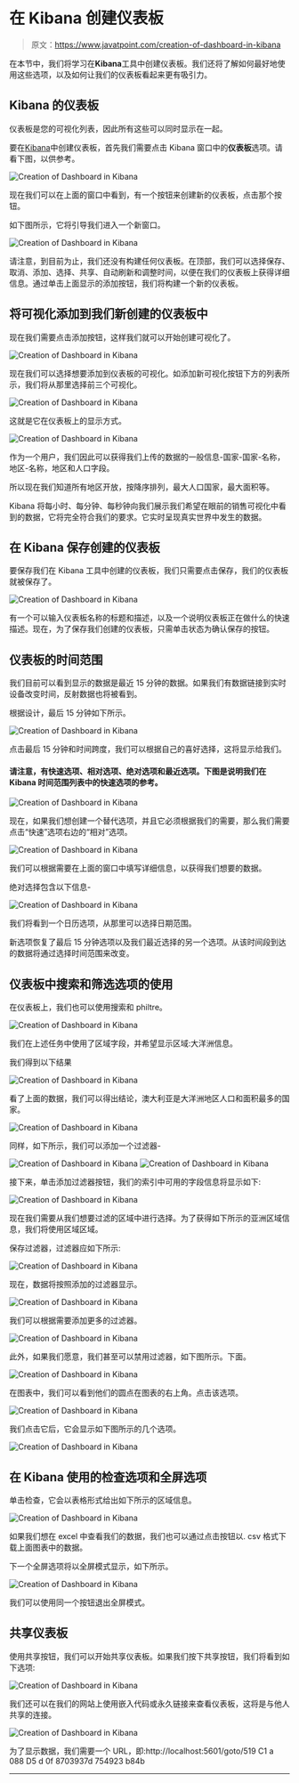 # 在 Kibana 创建仪表板

> 原文：<https://www.javatpoint.com/creation-of-dashboard-in-kibana>

在本节中，我们将学习在**Kibana**工具中创建仪表板。我们还将了解如何最好地使用这些选项，以及如何让我们的仪表板看起来更有吸引力。

## Kibana 的仪表板

仪表板是您的可视化列表，因此所有这些可以同时显示在一起。

要在[Kibana](https://www.javatpoint.com/kibana)中创建仪表板，首先我们需要点击 Kibana 窗口中的**仪表板**选项。请看下图，以供参考。

![Creation of Dashboard in Kibana](img/1a16bbcbeb0a0b45ce97b0a161a40a7b.png)

现在我们可以在上面的窗口中看到，有一个按钮来创建新的仪表板，点击那个按钮。

如下图所示，它将引导我们进入一个新窗口。

![Creation of Dashboard in Kibana](img/a12c692878183d3ed96eed76a13920fe.png)

请注意，到目前为止，我们还没有构建任何仪表板。在顶部，我们可以选择保存、取消、添加、选择、共享、自动刷新和调整时间，以便在我们的仪表板上获得详细信息。通过单击上面显示的添加按钮，我们将构建一个新的仪表板。

## 将可视化添加到我们新创建的仪表板中

现在我们需要点击添加按钮，这样我们就可以开始创建可视化了。

![Creation of Dashboard in Kibana](img/1065e48fbd2e87af1c80b2a8ba48eb07.png)

现在我们可以选择想要添加到仪表板的可视化。如添加新可视化按钮下方的列表所示，我们将从那里选择前三个可视化。

![Creation of Dashboard in Kibana](img/9b0fad3b5ae58d4cbe1daf99bcb3a331.png)

这就是它在仪表板上的显示方式。

![Creation of Dashboard in Kibana](img/d12fd3eeba57a1d45e269d0cfc22f001.png)

作为一个用户，我们因此可以获得我们上传的数据的一般信息-国家-国家-名称，地区-名称，地区和人口字段。

所以现在我们知道所有地区开放，按降序排列，最大人口国家，最大面积等。

Kibana 将每小时、每分钟、每秒钟向我们展示我们希望在眼前的销售可视化中看到的数据，它将完全符合我们的要求。它实时呈现真实世界中发生的数据。

## 在 Kibana 保存创建的仪表板

要保存我们在 Kibana 工具中创建的仪表板，我们只需要点击保存，我们的仪表板就被保存了。

![Creation of Dashboard in Kibana](img/3512300592a259ad1ed49784293f8197.png)

有一个可以输入仪表板名称的标题和描述，以及一个说明仪表板正在做什么的快速描述。现在，为了保存我们创建的仪表板，只需单击状态为确认保存的按钮。

## 仪表板的时间范围

我们目前可以看到显示的数据是最近 15 分钟的数据。如果我们有数据链接到实时设备改变时间，反射数据也将被看到。

根据设计，最后 15 分钟如下所示。

![Creation of Dashboard in Kibana](img/b2a2a5cdda470629a34535e943314d1a.png)

点击最后 15 分钟和时间跨度，我们可以根据自己的喜好选择，这将显示给我们。

#### 请注意，有快速选项、相对选项、绝对选项和最近选项。下图是说明我们在 Kibana 时间范围列表中的快速选项的参考。

![Creation of Dashboard in Kibana](img/a3d31cb9eaa1c037a7bb0361f5650833.png)

现在，如果我们想创建一个替代选项，并且它必须根据我们的需要，那么我们需要点击“快速”选项右边的“相对”选项。

![Creation of Dashboard in Kibana](img/cc7b813d80398063e01f184e7edf1619.png)

我们可以根据需要在上面的窗口中填写详细信息，以获得我们想要的数据。

绝对选择包含以下信息-

![Creation of Dashboard in Kibana](img/9d51cac14683789a3dde50a363778cba.png)

我们将看到一个日历选项，从那里可以选择日期范围。

新选项恢复了最后 15 分钟选项以及我们最近选择的另一个选项。从该时间段到达的数据将通过选择时间范围来改变。

## 仪表板中搜索和筛选选项的使用

在仪表板上，我们也可以使用搜索和 philtre。

![Creation of Dashboard in Kibana](img/40107884f43c8a9ab30aa6346dd08a5e.png)

我们在上述任务中使用了区域字段，并希望显示区域:大洋洲信息。

我们得到以下结果

![Creation of Dashboard in Kibana](img/cc156874d6c71f999569c3697711d466.png)

看了上面的数据，我们可以得出结论，澳大利亚是大洋洲地区人口和面积最多的国家。

![Creation of Dashboard in Kibana](img/6e04e7b98316e51a17d8a6edd91114d4.png)

同样，如下所示，我们可以添加一个过滤器-

![Creation of Dashboard in Kibana](img/c2b132ee1d89ada36cb50009995d2760.png)
![Creation of Dashboard in Kibana](img/daa17d8f4176a66b65bbff4de02ccb51.png)

接下来，单击添加过滤器按钮，我们的索引中可用的字段信息将显示如下:

![Creation of Dashboard in Kibana](img/3e9e5c2502f0c4014817b09e89900919.png)

现在我们需要从我们想要过滤的区域中进行选择。为了获得如下所示的亚洲区域信息，我们将使用区域区域。

保存过滤器，过滤器应如下所示:

![Creation of Dashboard in Kibana](img/ed9c8dfb8bcca010ec938856cb552874.png)

现在，数据将按照添加的过滤器显示。

![Creation of Dashboard in Kibana](img/d5b26097fc23ea7f548cbb5d5e743bed.png)

我们可以根据需要添加更多的过滤器。

![Creation of Dashboard in Kibana](img/6b5e461a9b888f04eb9f2fa5caad0be8.png)

此外，如果我们愿意，我们甚至可以禁用过滤器，如下图所示。下面。

![Creation of Dashboard in Kibana](img/f5fe578f70bc39b4e08f8a87b0c97a96.png)

在图表中，我们可以看到他们的圆点在图表的右上角。点击该选项。

![Creation of Dashboard in Kibana](img/7a0e7eaa3199cccc78960eb6514a1c41.png)

我们点击它后，它会显示如下图所示的几个选项。

![Creation of Dashboard in Kibana](img/611a2d41f59a3e6bdfdc7cf34865bee8.png)

## 在 Kibana 使用的检查选项和全屏选项

单击检查，它会以表格形式给出如下所示的区域信息。

![Creation of Dashboard in Kibana](img/40a48f985126f8e9b6d1e5ecccd7b5c1.png)

如果我们想在 excel 中查看我们的数据，我们也可以通过点击按钮以. csv 格式下载上面图表中的数据。

下一个全屏选项将以全屏模式显示，如下所示。

![Creation of Dashboard in Kibana](img/e3683dad46e6788f1d4dc0856283d4d4.png)

我们可以使用同一个按钮退出全屏模式。

## 共享仪表板

使用共享按钮，我们可以开始共享仪表板。如果我们按下共享按钮，我们将看到如下选项:

![Creation of Dashboard in Kibana](img/575fd76da04779d6091a8db52e46b0dc.png)

我们还可以在我们的网站上使用嵌入代码或永久链接来查看仪表板，这将是与他人共享的连接。

![Creation of Dashboard in Kibana](img/7961b2060b0dfaab6141592996ffd60c.png)

为了显示数据，我们需要一个 URL，即:http://localhost:5601/goto/519 C1 a 088 D5 d 0f 8703937d 754923 b84b

* * *